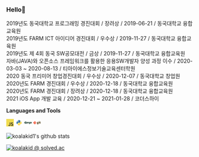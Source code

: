 ### Hello👋 <br/>

<!-- [![Linkedin Badge](https://img.shields.io/badge/-LinkedIn-blue?style=flat-square&logo=Linkedin&logoColor=white&link=https://www.linkedin.com/in/minsu-kim-336289160/)](https://www.linkedin.com/in/minsu-kim-336289160/) 
 [![Facebook Badge](https://img.shields.io/badge/Facebook-1877f2?style=flat-square&logo=facebook&logoColor=white&link=https://www.facebook.com/alstn2468)](https://www.facebook.com/alstn2468) [![Instagram Badge](https://img.shields.io/badge/Instagram-ff69b4?style=flat-square&logo=instagram&logoColor=white&link=https://www.instagram.com/minsu._.0102/)](https://www.instagram.com/minsu._.0102/)--> 
 
2019년도 동국대학교 프로그래밍 경진대회 / 장려상 / 2019-06-21 / 동국대학교 융합교육원 <br/>
2019년도 FARM ICT 아이디어 경진대회 / 우수상 / 2019-11-27 / 동국대학교 융합교육원 <br/>
2019년도 제 4회 동국 SW공모대전 / 금상 / 2019-11-27 / 동국대학교 융합교육원 <br/>
자바(JAVA)와 오픈소스 프레임워크를 활용한 응용SW개발자 양성 과정 이수 / 2020-03-03 ~ 2020-08-13 / 티아이에스정보기술교육센터학원 <br/>
2020 동국 프리미어 창업경진대회 / 우수상 / 2020-12-07 / 동국대학교 창업원 <br/>
2020년도 FARM 경진대회 / 우수상 / 2020-12-18 / 동국대학교 융합교육원 <br/>
2020년도 FARM 경진대회 / 장려상 / 2020-12-18 / 동국대학교 융합교육원 <br/>
2021 iOS App 개발 교육 / 2020-12-21 ~ 2021-01-28 / 코더스하이 <br/>
 
**Languages and Tools**  

<code><img height="20" src="https://raw.githubusercontent.com/github/explore/80688e429a7d4ef2fca1e82350fe8e3517d3494d/topics/javascript/javascript.png"></code>
<code><img height="20" src="https://raw.githubusercontent.com/github/explore/80688e429a7d4ef2fca1e82350fe8e3517d3494d/topics/python/python.png"></code>
<code><img height="20" src="https://raw.githubusercontent.com/github/explore/80688e429a7d4ef2fca1e82350fe8e3517d3494d/topics/django/django.png"></code>
<code><img height="20" src="https://raw.githubusercontent.com/github/explore/80688e429a7d4ef2fca1e82350fe8e3517d3494d/topics/git/git.png"></code>



<!--[Top Languages](https://github-readme-stats.vercel.app/api/top-langs/?username=comojin1994&theme=dark)-->
![koalakid1's github stats](https://github-readme-stats.vercel.app/api?username=koalakid1&theme=dark&show_icons=true)

[![koalakid @ solved.ac](http://mazassumnida.wtf/api/v2/generate_badge?boj=koalakid)](https://solved.ac/profile/koalakid)


